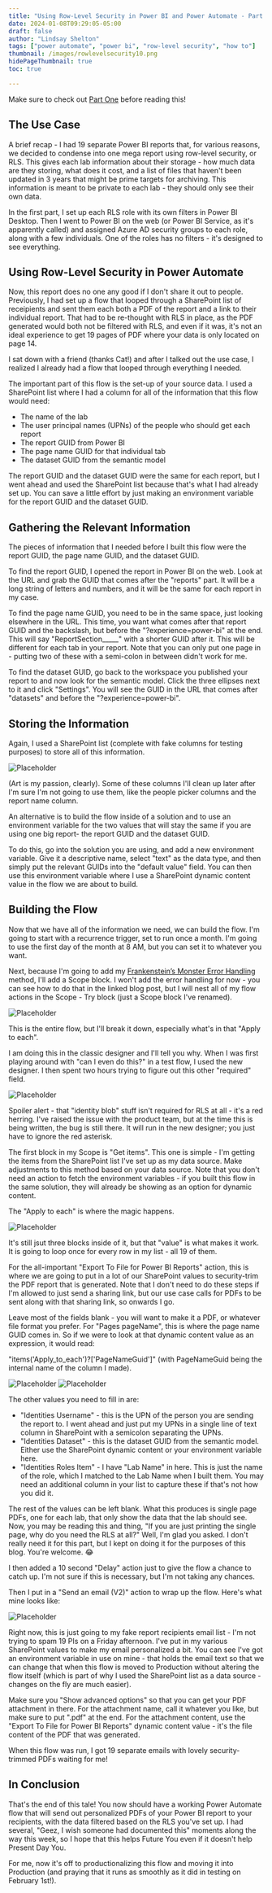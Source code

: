 ```yaml
---
title: "Using Row-Level Security in Power BI and Power Automate - Part Two"
date: 2024-01-08T09:29:05-05:00
draft: false
author: "Lindsay Shelton"
tags: ["power automate", "power bi", "row-level security", "how to"]
thumbnail: /images/rowlevelsecurity10.png
hidePageThumbnail: true
toc: true

---
```


Make sure to check out <a href="https://www.lindsaytshelton.com/blog/20240105using_row_level_security_in_power_bi_and_power_automate/">Part One</a> before reading this!

## The Use Case

A brief recap - I had 19 separate Power BI reports that, for various reasons, we decided to condense into one mega report using row-level security, or RLS.  This gives each lab information about their storage - how much data are they storing, what does it cost, and a list of files that haven't been updated in 3 years that might be prime targets for archiving.  This information is meant to be private to each lab - they should only see their own data.

In the first part, I set up each RLS role with its own filters in Power BI Desktop.  Then I went to Power BI on the web (or Power BI Service, as it's apparently called) and assigned Azure AD security groups to each role, along with a few individuals.  One of the roles has no filters - it's designed to see everything.

## Using Row-Level Security in Power Automate

Now, this report does no one any good if I don't share it out to people.  Previously, I had set up a flow that looped through a SharePoint list of receipients and sent them each both a PDF of the report and a link to their individual report.  That had to be re-thought with RLS in place, as the PDF generated would both not be filtered with RLS, and even if it was, it's not an ideal experience to get 19 pages of PDF where your data is only located on page 14.

I sat down with a friend (thanks Cat!) and after I talked out the use case, I realized I already had a flow that looped through everything I needed.

The important part of this flow is the set-up of your source data.  I used a SharePoint list where I had a column for all of the information that this flow would need:
* The name of the lab
* The user principal names (UPNs) of the people who should get each report
* The report GUID from Power BI
* The page name GUID for that individual tab
* The dataset GUID from the semantic model

The report GUID and the dataset GUID were the same for each report, but I went ahead and used the SharePoint list because that's what I had already set up.  You can save a little effort by just making an environment variable for the report GUID and the dataset GUID.

## Gathering the Relevant Information

The pieces of information that I needed before I built this flow were the report GUID, the page name GUID, and the dataset GUID.

To find the report GUID, I opened the report in Power BI on the web.  Look at the URL and grab the GUID that comes after the "reports" part.  It will be a long string of letters and numbers, and it will be the same for each report in my case.

To find the page name GUID, you need to be in the same space, just looking elsewhere in the URL.  This time, you want what comes after that report GUID and the backslash, but before the "?experience=power-bi" at the end.  This will say "ReportSection_____" with a shorter GUID after it.  This will be different for each tab in your report.  Note that you can only put one page in - putting two of these with a semi-colon in between didn't work for me.

To find the dataset GUID, go back to the workspace you published your report to and now look for the semantic model.  Click the three ellipses next to it and click "Settings".  You will see the GUID in the URL that comes after "datasets" and before the "?experience=power-bi".

## Storing the Information

Again, I used a SharePoint list (complete with fake columns for testing purposes) to store all of this information.

![Placeholder](/images/rowlevelsecurity7.png)

(Art is my passion, clearly).  Some of these columns I'll clean up later after I'm sure I'm not going to use them, like the people picker columns and the report name column.

An alternative is to build the flow inside of a solution and to use an environment variable for the two values that will stay the same if you are using one big report- the report GUID and the dataset GUID.

To do this, go into the solution you are using, and add a new environment variable.  Give it a descriptive name, select "text" as the data type, and then simply put the relevant GUIDs into the "default value" field.  You can then use this environment variable where I use a SharePoint dynamic content value in the flow we are about to build.

## Building the Flow

Now that we have all of the information we need, we can build the flow.  I'm going to start with a recurrence trigger, set to run once a month.  I'm going to use the first day of the month at 8 AM, but you can set it to whatever you want.

Next, because I'm going to add my <a href="https://www.lindsaytshelton.com/blog/202301frankensteins-monster-error-handling-for-power-automate-cloud-flows/">Frankenstein’s Monster Error Handling</a> method, I'll add a Scope block.  I won't add the error handling for now - you can see how to do that in the linked blog post, but I will nest all of my flow actions in the Scope - Try block (just a Scope block I've renamed).

![Placeholder](/images/rowlevelsecurity8.png)

This is the entire flow, but I'll break it down, especially what's in that "Apply to each".

I am doing this in the classic designer and I'll tell you why.  When I was first playing around with "can I even do this?" in a test flow, I used the new designer.  I then spent two hours trying to figure out this other "required" field.

![Placeholder](/images/fakeout1.png)

Spoiler alert - that "identity blob" stuff isn't required for RLS at all - it's a red herring.  I've raised the issue with the product team, but at the time this is being written, the bug is still there.  It will run in the new designer; you just have to ignore the red asterisk.

The first block in my Scope is "Get items".  This one is simple - I'm getting the items from the SharePoint list I've set up as my data source.  Make adjustments to this method based on your data source.  Note that you don't need an action to fetch the environment variables - if you built this flow in the same solution, they will already be showing as an option for dynamic content.

The "Apply to each" is where the magic happens.

![Placeholder](/images/rowlevelsecurity9.png)

It's still jsut three blocks inside of it, but that "value" is what makes it work.  It is going to loop once for every row in my list - all 19 of them.  

For the all-important "Export To File for Power BI Reports" action, this is where we are going to put in a lot of our SharePoint values to security-trim the PDF report that is generated.  Note that I don't need to do these steps if I'm allowed to just send a sharing link, but our use case calls for PDFs to be sent along with that sharing link, so onwards I go.

Leave most of the fields blank - you will want to make it a PDF, or whatever file format you prefer.  For "Pages pageName", this is where the page name GUID comes in.  So if we were to look at that dynamic content value as an expression, it would read:

"items('Apply_to_each')?['PageNameGuid']" (with PageNameGuid being the internal name of the column I made).

![Placeholder](/images/rowlevelsecurity10.png)
![Placeholder](/images/rowlevelsecurity11.png)

The other values you need to fill in are:
* "Identities Username" - this is the UPN of the person you are sending the report to.  I went ahead and just put my UPNs in a single line of text column in SharePoint with a semicolon separating the UPNs.
* "Identities Dataset" - this is the dataset GUID from the semantic model.  Either use the SharePoint dynamic content or your environment variable here.
* "Identities Roles Item" - I have "Lab Name" in here.  This is just the name of the role, which I matched to the Lab Name when I built them.  You may need an additional column in your list to capture these if that's not how you did it.

The rest of the values can be left blank.  What this produces is single page PDFs, one for each lab, that only show the data that the lab should see.  Now, you may be reading this and thing, "If you are just printing the single page, why do you need the RLS at all?"  Well, I'm glad you asked.  I don't really need it for this part, but I kept on doing it for the purposes of this blog.  You're welcome.  😂

I then added a 10 second "Delay" action just to give the flow a chance to catch up.  I'm not sure if this is necessary, but I'm not taking any chances.

Then I put in a "Send an email (V2)" action to wrap up the flow.  Here's what mine looks like:

![Placeholder](/images/rowlevelsecurity12.png)

Right now, this is just going to my fake report recipients email list - I'm not trying to spam 19 PIs on a Friday afternoon.  I've put in my various SharePoint values to make my email personalized a bit.  You can see I've got an environment variable in use on mine - that holds the email text so that we can change that when this flow is moved to Production without altering the flow itself (which is part of why I used the SharePoint list as a data source - changes on the fly are much easier).

Make sure you "Show advanced options" so that you can get your PDF attachment in there.  For the attachment name, call it whatever you like, but make sure to put ".pdf" at the end.  For the attachment content, use the "Export To File for Power BI Reports" dynamic content value - it's the file content of the PDF that was generated.

When this flow was run, I got 19 separate emails with lovely security-trimmed PDFs waiting for me!

## In Conclusion

That's the end of this tale!  You now should have a working Power Automate flow that will send out personalized PDFs of your Power BI report to your recipients, with the data filtered based on the RLS you've set up.  I had several, "Geez, I wish someone had documented this" moments along the way this week, so I hope that this helps Future You even if it doesn't help Present Day You.

For me, now it's off to productionalizing this flow and moving it into Production (and praying that it runs as smoothly as it did in testing on February 1st!).

<!-- Google tag (gtag.js) -->
<script async src="https://www.googletagmanager.com/gtag/js?id=G-CN3PDT3T20"></script>
<script>
  window.dataLayer = window.dataLayer || [];
  function gtag(){dataLayer.push(arguments);}
  gtag('js', new Date());

  gtag('config', 'G-CN3PDT3T20');
</script>